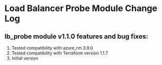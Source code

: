 # Load Balancer Probe Module Change Log

## lb_probe module v1.1.0 features and bug fixes:

1. Tested compatibility with azure_rm 3.9.0
2. Tested compatibility with Terraform version 1.1.7
3. Initial version 